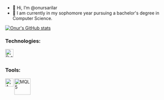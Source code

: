 - 👋 Hi, I’m @onursarilar
- 🌱 I am currently in my sophomore year pursuing a bachelor's degree in Computer Science.

[![Onur's GitHub stats](https://github-readme-stats.vercel.app/api?username=onursarilar)](https://github.com/onursarilar/github-readme-stats)


### Technologies:
[<img align="left" alt="Python" width="26px" src="https://camo.githubusercontent.com/888e388801f947dec7c3d843942c277af25fe2b1aed1821542c4e711f210312a/68747470733a2f2f75706c6f61642e77696b696d656469612e6f72672f77696b6970656469612f636f6d6d6f6e732f7468756d622f632f63332f507974686f6e2d6c6f676f2d6e6f746578742e7376672f37363870782d507974686f6e2d6c6f676f2d6e6f746578742e7376672e706e67" />](http://python.org)
<br />
<br />

### Tools:
[<img align="left" alt="AWS" width="26px" src="https://camo.githubusercontent.com/d33f5ac46abb883ea90000e4c9e9507133239d81dc9e83c1b066234a6302371a/68747470733a2f2f6d656469612d657870312e6c6963646e2e636f6d2f646d732f696d6167652f43344430424151476e6f5854385479387768672f636f6d70616e792d6c6f676f5f3230305f3230302f302f313632323536363335323636363f653d3231353930323434303026763d6265746126743d4e32354a496761614d6769507a366b2d2d64686d4d4c6931693463697155767a4e487a4f594172515a6c6f" />](https://aws.amazon.com/)
[<img align="left" alt="MQL5" width="52px" src="https://c.mql5.com/i/community/logo_mql5-2.png" />](https://www.mql5.com/)
<br />
<br />

